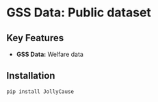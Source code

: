# GSS Data: Public dataset

## Key Features

- **GSS Data:** Welfare data

## Installation

```bash
pip install JollyCause

